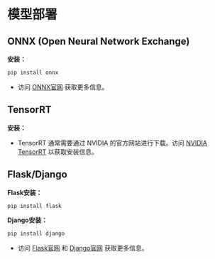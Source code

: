 # 模型部署
## ONNX (Open Neural Network Exchange)

**安装：**

```bash
pip install onnx
```
- 访问 [ONNX官网](https://onnx.ai/) 获取更多信息。

## TensorRT

**安装：**

- TensorRT 通常需要通过 NVIDIA 的官方网站进行下载。访问 [NVIDIA TensorRT](https://developer.nvidia.com/tensorrt) 以获取安装信息。

## Flask/Django

**Flask安装：**
```bash
pip install flask
```
**Django安装：**
```bash
pip install django
```
- 访问 [Flask官网](https://flask.palletsprojects.com/en/2.0.x/) 和 [Django官网](https://www.djangoproject.com/) 获取更多信息。
